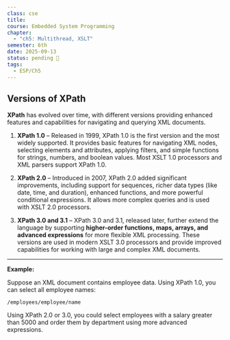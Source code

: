 ```yaml
---
class: cse
title:
course: Embedded System Programming
chapter:
  - "ch5: Multithread, XSLT"
semester: 6th
date: 2025-09-13
status: pending 🛑
tags:
  - ESP/Ch5
---
```

## Versions of XPath

**XPath** has evolved over time, with different versions providing enhanced features and capabilities for navigating and querying XML documents.

1. **XPath 1.0** – Released in 1999, XPath 1.0 is the first version and the most widely supported. It provides basic features for navigating XML nodes, selecting elements and attributes, applying filters, and simple functions for strings, numbers, and boolean values. Most XSLT 1.0 processors and XML parsers support XPath 1.0.
    
2. **XPath 2.0** – Introduced in 2007, XPath 2.0 added significant improvements, including support for sequences, richer data types (like date, time, and duration), enhanced functions, and more powerful conditional expressions. It allows more complex queries and is used with XSLT 2.0 processors.
    
3. **XPath 3.0 and 3.1** – XPath 3.0 and 3.1, released later, further extend the language by supporting **higher-order functions, maps, arrays, and advanced expressions** for more flexible XML processing. These versions are used in modern XSLT 3.0 processors and provide improved capabilities for working with large and complex XML documents.

---

**Example:**

Suppose an XML document contains employee data. Using XPath 1.0, you can select all employee names:

```xpath
/employees/employee/name
```

Using XPath 2.0 or 3.0, you could select employees with a salary greater than 5000 and order them by department using more advanced expressions.
